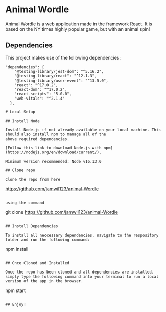 # Animal Wordle 

Animal Wordle is a web application made in the framework React. It is based on the NY times highly popular game, but with an animal spin!
## Dependencies

This project makes use of the following dependencies:

```
"dependencies": {
    "@testing-library/jest-dom": "^5.16.2",
    "@testing-library/react": "^12.1.3",
    "@testing-library/user-event": "^13.5.0",
    "react": "^17.0.2",
    "react-dom": "^17.0.2",
    "react-scripts": "5.0.0",
    "web-vitals": "^2.1.4"
  },

# Local Setup

## Install Node

Install Node.js if not already available on your local machine. This should also install npm to manage all of the
above required dependencies.

[Follow this link to download Node.js with npm](https://nodejs.org/en/download/current/).

Minimum version recommended: Node v16.13.0

## Clone repo

Clone the repo from here

```

https://github.com/jamwil123/animal-Wordle

```

using the command

```

git clone https://github.com/jamwil123/animal-Wordle

```

## Install Dependencies

To install all neccessary dependencies, navigate to the respository folder and run the following command:

```

npm install

```

## Once Cloned and Installed

Once the repo has been cloned and all dependencies are installed, simply type the following command into your terminal to run a local version of the app in the browser.

```

npm start

```

## Enjoy!
```
